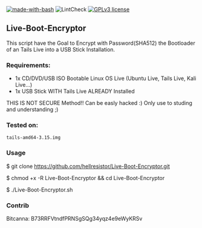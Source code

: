 [![made-with-bash](https://img.shields.io/badge/Made%20with-Bash-1f425f.svg)](https://www.gnu.org/software/bash/)
![LintCheck](https://github.com/hellresistor/Live-Boot-Encryptor/workflows/LintCheck/badge.svg?branch=master)
[![GPLv3 license](https://img.shields.io/badge/License-GPLv3-blue.svg)](http://perso.crans.org/besson/LICENSE.html)
## Live-Boot-Encryptor

This script have the Goal to Encrypt with Password(SHA512) the Bootloader of an Tails Live into a USB Stick Installation.

### Requirements:
 - 1x CD/DVD/USB ISO Bootable Linux OS Live (Ubuntu Live, Tails Live, Kali Live...)
 - 1x USB Stick WITH Tails Live ALREADY Installed

THIS IS NOT SECURE Method!! Can be easly hacked :) 
Only use to studing and understanding ;)

### Tested on:
    tails-amd64-3.15.img
 
### Usage
 $ git clone https://github.com/hellresistor/Live-Boot-Encryptor.git 
 
 $ chmod +x -R Live-Boot-Encryptor && cd Live-Boot-Encryptor 
 
 $ ./Live-Boot-Encryptor.sh

### Contrib
Bitcanna: B73RRFVtndfPRNSgSQg34yqz4e9eWyKRSv
